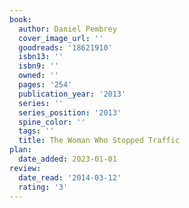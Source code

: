 ```yaml
---
book:
  author: Daniel Pembrey
  cover_image_url: ''
  goodreads: '18621910'
  isbn13: ''
  isbn9: ''
  owned: ''
  pages: '254'
  publication_year: '2013'
  series: ''
  series_position: '2013'
  spine_color: ''
  tags: ''
  title: The Woman Who Stopped Traffic
plan:
  date_added: 2023-01-01
review:
  date_read: '2014-03-12'
  rating: '3'
---
```

